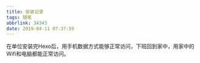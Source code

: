 ```yaml
---
title: 安装记录
tags: 随笔
abbrlink: 34343
date: 2019-04-11 07:37:59
---
```

在单位安装完Hexo后，用手机数据方式能够正常访问，下班回到家中，用家中的Wifi和电脑都能正常访问。
